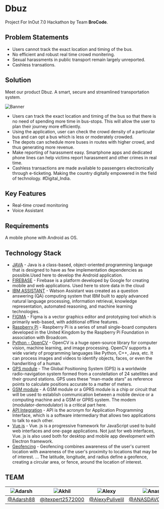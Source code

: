 # Dbuz

Project For InOut 7.0 Hackathon by Team **BroCode**.

## Problem Statements

- Users cannot track the exact location and timing of the bus.
- No efficient and robust real time crowd monitering.
- Sexual harassments in public transport remain largely unreported.
- Cashless transations.

## Solution
Meet our product Dbuz. A smart, secure and streamlined transportation system.

![Banner](https://github.com/itexpert2572000/Dbuz/blob/master/Images/Git%20banner.jpg)

- Users can track the exact location and timing of the bus so that there is no need of spending more time in bus-stops. This will allow the user to plan their journey more efficiently.
- Using the application, user can check the crowd density of a particular bus and can opt a bus which is less or moderately crowded.
- The depots can schedule more buses in routes with higher crowd, and thus generating more revenue.
- Make reporting of harassment easy. Smartphone apps and dedicated phone lines can help victims report harassment and other crimes in real time.
- Cashless transactions are made available to passengers electronically through e-ticketing. Making the country digitally empowered in the field of technology. #Digital_India.

## Key Features

- Real-time crowd monitoring
- Voice Assistant

## Requirements

A mobile phone with Android as OS.

## Technology Stack

- [JAVA](https://java.com/en/) - Java is a class-based, object-oriented programming language that is designed to have as few implementation dependencies as possible.Used here to develop the Android application.
- [FIREBASE](https://firebase.google.com/) - Firebase is a platform developed by Google for creating mobile and web applications. Used here to store data in the cloud
- [IBM ASSISTANT](https://www.ibm.com/in-en/cloud/watson-assistant#:~:text=Watson%20Assistant%20is%20IBM's%20AI,any%20application%2C%20device%20or%20channel.) - Watson Assistant was created as a question answering (QA) computing system that IBM built to apply advanced natural language processing, information retrieval, knowledge representation, automated reasoning, and machine learning technologies.
- [FIGMA](https://www.figma.com/) - Figma is a vector graphics editor and prototyping tool which is primarily web-based, with additional offline features.
- [Raspberry Pi](https://www.raspberrypi.org/products/raspberry-pi-4-model-b/) - Raspberry Pi is a series of small single-board computers developed in the United Kingdom by the Raspberry Pi Foundation in association with Broadcom.
- [Python - OpenCV](https://pypi.org/project/opencv-python/) - OpenCV is a huge open-source library for computer vision, machine learning, and image processing. OpenCV supports a wide variety of programming languages like Python, C++, Java, etc. It can process images and videos to identify objects, faces, or even the handwriting of a human.
- [GPS module](https://en.wikipedia.org/wiki/Global_Positioning_System) - The Global Positioning System (GPS) is a worldwide radio-navigation system formed from a constellation of 24 satellites and their ground stations. GPS uses these “man-made stars” as reference points to calculate positions accurate to a matter of meters.
- [GSM module](https://en.wikipedia.org/wiki/General_Packet_Radio_Service) - A GSM module or a GPRS module is a chip or circuit that will be used to establish communication between a mobile device or a computing machine and a GSM or GPRS system. The modem (modulator-demodulator) is a critical part here.
- [API Integration](https://en.wikipedia.org/wiki/API) - API is the acronym for Application Programming Interface, which is a software intermediary that allows two applications to talk to each other.
- [Vue.js](https://vuejs.org/) - Vue. js is a progressive framework for JavaScript used to build web interfaces and one-page applications. Not just for web interfaces, Vue. js is also used both for desktop and mobile app development with Electron framework.
- [Geofencing](https://developers.google.com/location-context/geofencing) - Geofencing combines awareness of the user's current location with awareness of the user's proximity to locations that may be of interest. ... The latitude, longitude, and radius define a geofence, creating a circular area, or fence, around the location of interest.

## TEAM

![Adarsh](https://github.com/itexpert2572000/Dbuz/blob/master/Images/adarsh.png) | ![Akhil](https://github.com/itexpert2572000/Dbuz/blob/master/Images/tj.png) | ![Alexy](https://github.com/itexpert2572000/Dbuz/blob/master/Images/alexy.png) | ![Anas](https://github.com/itexpert2572000/Dbuz/blob/master/Images/anas.png) | ![Philona](https://github.com/itexpert2572000/Dbuz/blob/master/Images/philona.png)
------------ | ------------- | ------------- | ------------- | ------------- 
[@Adarsh88](https://github.com/Adarsh88) | [@itexpert2572000](https://github.com/itexpert2572000) | [@AlexyPulivelil](https://github.com/AlexyPulivelil) | [@ANASDAVOODTK](https://github.com/ANASDAVOODTK) | [@philona123](https://github.com/philona123)
